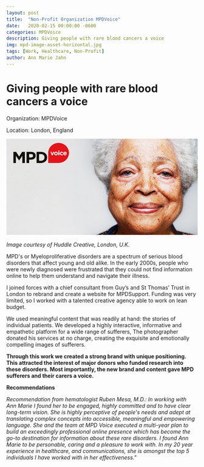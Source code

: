 ```yaml
---
layout: post
title:  "Non-Profit Organization MPDVoice"
date:   2020-02-15 00:00:00 -0600
categories: MPDVoice
description: Giving people with rare blood cancers a voice
img: mpd-image-asset-horizontal.jpg
tags: [Work, Healthcare, Non-Profit]
author: Ann Marie Jahn
---
```

# Giving people with rare blood cancers a voice

Organization: MPDVoice

Location: London, England

![mpd cover](/assets/img/mpd_cover.jpg)

_Image courtesy of Huddle Creative, London, U.K._

MPD's or Myeloproliferative disorders are a spectrum of serious blood disorders that affect young and old alike. In the early 2000s, people who were newly diagnosed were frustrated that they could not find information online to help them understand and navigate their illness. 

I joined forces with a chief consultant from Guy’s and St Thomas’ Trust in London to rebrand and create a website for MPDSupport. Funding was very limited, so I worked with a talented creative agency able to work on lean budget. 

We used meaningful content that was readily at hand: the stories of individual patients. We developed a highly interactive, informative and empathetic platform for a wide range of sufferers, The photographer donated his services at no charge, creating the exquisite and emotionally compelling images of sufferers. 

**Through this work we created a strong brand with unique positioning. This attracted the interest of major donors who funded research into these disorders. Most importantly, the new brand and content gave MPD sufferers and their carers a voice.**

**Recommendations**

_Recommendation from hematologist Ruben Mesa, M.D.: In working with Ann Marie I found her to be engaged, highly committed and to have clear long-term vision. She is highly perceptive of people's needs and adept at translating complex concepts into accessible, meaningful and empowering language. She and the team at MPD Voice executed a multi-year plan to build an exceedingly professional online presence which has become the go-to destination for information about these rare disorders. I found Ann Marie to be personable, caring and a pleasure to work with. In my 20 year experience in healthcare, and communications, she is amongst the top 5 individuals I have worked with in her effectiveness."_